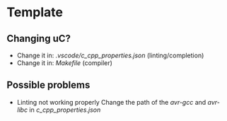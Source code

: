 # Template

## Changing uC?
- Change it in: _.vscode/c_cpp_properties.json_ (linting/completion)
- Change it in: _Makefile_ (compiler)

## Possible problems
- Linting not working properly
Change the path of the _avr-gcc_ and _avr-libc_ in _c_cpp_properties.json_